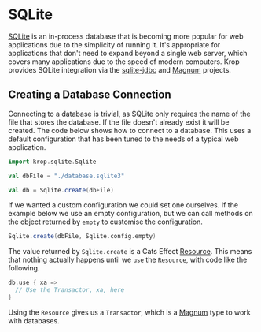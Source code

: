 # SQLite

[SQLite][sqlite] is an in-process database that is becoming more popular for web applications due to the simplicity of running it. It's appropriate for applications that don't need to expand beyond a single web server, which covers many applications due to the speed of modern computers.
Krop provides SQLite integration via the [sqlite-jdbc][sqlite-jdbc] and [Magnum][magnum] projects.


## Creating a Database Connection

Connecting to a database is trivial, as SQLite only requires the name of the file that stores the database. If the file doesn't already exist it will be created. The code below shows how to connect to a database. This uses a default configuration that has been tuned to the needs of a typical web application.

```scala mdoc:silent
import krop.sqlite.Sqlite

val dbFile = "./database.sqlite3"

val db = Sqlite.create(dbFile)
```

If we wanted a custom configuration we could set one ourselves. If the example below we use an empty configuration, but we can call methods on the object returned by `empty` to customise the configuration.

```scala mdoc:silent
Sqlite.create(dbFile, Sqlite.config.empty)
```

The value returned by `Sqlite.create` is a Cats Effect [Resource][resource]. This means that nothing actually happens until we `use` the `Resource`, with code like the following.

```scala
db.use { xa =>
  // Use the Transactor, xa, here
}
```

Using the `Resource` gives us a `Transactor`, which is a [Magnum][magnum] type to work with databases.


[sqlite]: https://sqlite.org/
[sqlite-jdbc]: https://github.com/xerial/sqlite-jdbc
[magnum]: https://github.com/augustnagro/magnum
[resource]: https://typelevel.org/cats-effect/docs/std/resource
